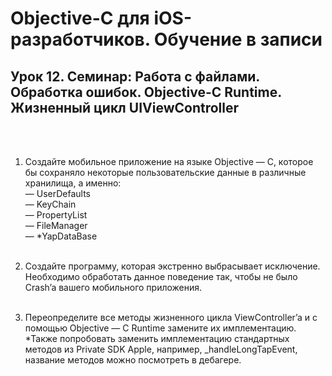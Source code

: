 # Objective-C для iOS-разработчиков. Обучение в записи
## Урок 12. Семинар: Работа с файлами. Обработка ошибок. Objective-C Runtime. Жизненный цикл UIViewController
<br><br>

1. Создайте мобильное приложение на языке Objective — C, которое бы сохраняло некоторые пользовательские данные в различные хранилища, а именно: <br>
   — UserDefaults <br>
   — KeyChain <br>
   — PropertyList <br>
   — FileManager <br>
   — *YapDataBase <br> <br>

2. Создайте программу, которая экстренно выбрасывает исключение. Необходимо обработать данное поведение так, чтобы не было Crash’a вашего мобильного приложения.  <br><br>

3. Переопределите все методы жизненного цикла ViewController’a и с помощью Objective — C Runtime замените их имплементацию.  <br>
   *Также попробовать заменить имплементацию стандартных методов из Private SDK Apple, например, _handleLongTapEvent, название методов можно посмотреть в дебагере. <br>